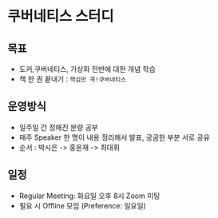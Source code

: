 # 쿠버네티스 스터디

## 목표

  * 도커,쿠버네티스, 가상화 전반에 대한 개념 학습
  * 책 한 권 끝내기 : `핵심만 콕!쿠버네티스`

## 운영방식
  
  * 일주일 간 정해진 분량 공부
  * 매주 Speaker 한 명이 내용 정리해서 발표, 궁굼한 부분 서로 공유
  * 순서 : 박시은 -> 홍윤재 -> 최대휘

## 일정

  * Regular Meeting: 화요일 오후 8시 Zoom 미팅
  * 필요 시 Offline 모임 (Preference: 일요일)

